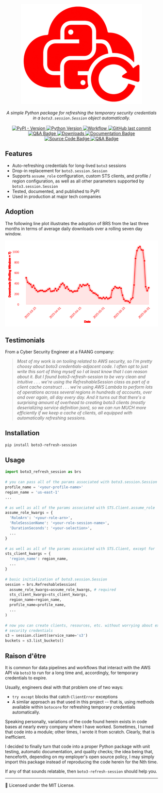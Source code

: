 <div align="center">
  <img src="https://raw.githubusercontent.com/michaelthomasletts/boto3-refresh-session/refs/heads/main/doc/brs.png" />
</div>

</br>

<div align="center"><em>
  A simple Python package for refreshing the temporary security credentials in a <code>boto3.session.Session</code> object automatically.
</em></div>

</br>

<div align="center">

  <a href="https://pypi.org/project/boto3-refresh-session/">
    <img src="https://img.shields.io/pypi/v/boto3-refresh-session?color=%23FF0000FF&logo=python&label=Latest%20Version" alt="PyPI - Version"/>
  </a>

  <a href="https://pypi.org/project/boto3-refresh-session/">
    <img src="https://img.shields.io/pypi/pyversions/boto3-refresh-session?style=pypi&color=%23FF0000FF&logo=python&label=Compatible%20Python%20Versions" alt="Python Version"/>
  </a>

  <a href="https://github.com/michaelthomasletts/boto3-refresh-session/actions/workflows/push.yml">
    <img src="https://img.shields.io/github/actions/workflow/status/michaelthomasletts/boto3-refresh-session/push.yml?logo=github&color=%23FF0000FF&label=Build" alt="Workflow"/>
  </a>

  <a href="https://github.com/michaelthomasletts/boto3-refresh-session/commits/main">
    <img src="https://img.shields.io/github/last-commit/michaelthomasletts/boto3-refresh-session?logo=github&color=%23FF0000FF&label=Last%20Commit" alt="GitHub last commit"/>
  </a>

  <a href="https://michaelthomasletts.github.io/boto3-refresh-session/qanda.html">
    <img src="https://img.shields.io/github/stars/michaelthomasletts/boto3-refresh-session?style=flat&logo=github&labelColor=555&color=FF0000&label=Stars" alt="Q&A Badge"/>
  </a>

  <a href="https://pepy.tech/project/boto3-refresh-session">
    <img src="https://img.shields.io/badge/downloads-54.5K-red?logo=python&color=%23FF0000&label=Downloads" alt="Downloads"/>
  </a>

  <a href="https://michaelthomasletts.github.io/boto3-refresh-session/index.html">
    <img src="https://img.shields.io/badge/Official%20Documentation-📘-FF0000?style=flat&labelColor=555&logo=readthedocs" alt="Documentation Badge"/>
  </a>

  <a href="https://github.com/michaelthomasletts/boto3-refresh-session">
    <img src="https://img.shields.io/badge/Source%20Code-💻-FF0000?style=flat&labelColor=555&logo=github" alt="Source Code Badge"/>
  </a>

  <a href="https://michaelthomasletts.github.io/boto3-refresh-session/qanda.html">
    <img src="https://img.shields.io/badge/Q%26A-❔-FF0000?style=flat&labelColor=555&logo=vercel&label=Q%26A" alt="Q&A Badge"/>
  </a>

</div>

## Features

- Auto-refreshing credentials for long-lived `boto3` sessions
- Drop-in replacement for `boto3.session.Session`
- Supports `assume_role` configuration, custom STS clients, and profile / region configuration, as well as all other parameters supported by `boto3.session.Session`
- Tested, documented, and published to PyPI
- Used in production at major tech companies

## Adoption

The following line plot illustrates the adoption of BRS from the last three months in terms of average daily downloads over a rolling seven day window.

<p align="center">
  <img src="https://raw.githubusercontent.com/michaelthomasletts/boto3-refresh-session/refs/heads/main/doc/downloads.png" />
</p>

## Testimonials

From a Cyber Security Engineer at a FAANG company:

> _Most of my work is on tooling related to AWS security, so I'm pretty choosy about boto3 credentials-adjacent code. I often opt to just write this sort of thing myself so I at least know that I can reason about it. But I found boto3-refresh-session to be very clean and intuitive . . . we're using the RefreshableSession class as part of a client cache construct . . . we're using AWS Lambda to perform lots of operations across several regions in hundreds of accounts, over and over again, all day every day. And it turns out that there's a surprising amount of overhead to creating boto3 clients (mostly deserializing service definition json), so we can run MUCH more efficiently if we keep a cache of clients, all equipped with automatically refreshing sessions._

## Installation

```bash
pip install boto3-refresh-session
```

## Usage

```python
import boto3_refresh_session as brs

# you can pass all of the params associated with boto3.session.Session
profile_name = '<your-profile-name>'
region_name = 'us-east-1'
...

# as well as all of the params associated with STS.Client.assume_role
assume_role_kwargs = {
  'RoleArn': '<your-role-arn>',
  'RoleSessionName': '<your-role-session-name>',
  'DurationSeconds': '<your-selection>',
  ...
}

# as well as all of the params associated with STS.Client, except for 'service_name'
sts_client_kwargs = {
  'region_name': region_name,
  ...
}

# basic initialization of boto3.session.Session
session = brs.RefreshableSession(
  assume_role_kwargs=assume_role_kwargs, # required
  sts_client_kwargs=sts_client_kwargs,
  region_name=region_name,
  profile_name=profile_name,
  ...
)

# now you can create clients, resources, etc. without worrying about expired temporary 
# security credentials
s3 = session.client(service_name='s3')
buckets = s3.list_buckets()
```

## Raison d'être

It is common for data pipelines and workflows that interact with the AWS API via 
`boto3` to run for a long time and, accordingly, for temporary credentials to 
expire. 

Usually, engineers deal with that problem one of two ways: 

- `try except` blocks that catch `ClientError` exceptions
- A similar approach as that used in this project -- that is, using methods available 
  within `botocore` for refreshing temporary credentials automatically. 
  
Speaking personally, variations of the code found herein exists in code bases at 
nearly every company where I have worked. Sometimes, I turned that code into a module; 
other times, I wrote it from scratch. Clearly, that is inefficient.

I decided to finally turn that code into a proper Python package with unit testing, 
automatic documentation, and quality checks; the idea being that, henceforth, depending 
on my employer's open source policy, I may simply import this package instead of 
reproducing the code herein for the Nth time.

If any of that sounds relatable, then `boto3-refresh-session` should help you.

---

📄 Licensed under the MIT License.